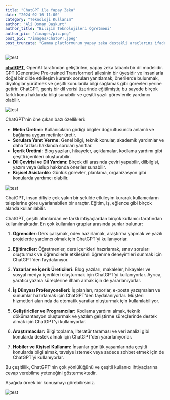 ```yaml
---
title: "ChatGPT ile Yapay Zeka"
date: "2024-02-16 11:00"
category: "Teknoloji Kullanım"
author: "Ali Osman Başkurt"
author_title: "Bilişim Teknolojileri Öğretmeni"
author_pic: "/images/pic.png"
post_pic: "/images/ChatGPT.jpeg"
post_truncate: "Gamma platformunun yapay zeka destekli araçlarını ifade eder. Bu yapay zeka, sunum, doküman ve içerik oluşturma sürecini daha hızlı ve verimli hale getirmek için kullanılır."
---
```


![test](/images/ChatGPT.jpeg)

**[chatGPT](https://chatgpt.com)**, OpenAI tarafından geliştirilen, yapay zeka tabanlı bir dil modelidir. GPT (Generative Pre-trained Transformer) ailesinin bir üyesidir ve insanlarla doğal bir dilde etkileşim kurarak soruları yanıtlamak, önerilerde bulunmak, diyaloglar yürütmek ve çeşitli konularda bilgi sağlamak gibi görevleri yerine getirir. ChatGPT, geniş bir dil verisi üzerinde eğitilmiştir, bu sayede birçok farklı konu hakkında bilgi sunabilir ve çeşitli yazılı görevlerde yardımcı olabilir.

![test](/images/chatgpt2.png)

ChatGPT'nin öne çıkan bazı özellikleri:

- **Metin Üretimi:** Kullanıcıların girdiği bilgiler doğrultusunda anlamlı ve bağlama uygun metinler üretir.
- **Sorulara Yanıt Verme:** Genel bilgi, teknik konular, akademik yardımlar ve daha fazlası hakkında soruları yanıtlar.
- **İçerik Üretimi:** Blog yazıları, hikayeler, açıklamalar, kodlama yardımı gibi çeşitli içerikleri oluşturabilir.
- **Dil Çevirisi ve Dil Yardımı:** Birçok dil arasında çeviri yapabilir, dilbilgisi, yazım veya üslup hakkında öneriler sunabilir.
- **Kişisel Asistanlık:** Günlük görevler, planlama, organizasyon gibi konularda yardımcı olabilir.

![test](/images/chatgpt3.png)

ChatGPT, insan diliyle çok yakın bir şekilde etkileşim kurarak kullanıcıların taleplerine göre uyarlanabilen bir araçtır. Eğitim, iş, eğlence gibi birçok alanda kullanılabilir.

ChatGPT, çeşitli alanlardan ve farklı ihtiyaçlardan birçok kullanıcı tarafından kullanılmaktadır. En çok kullanılan gruplar arasında şunlar bulunur:

1. **Öğrenciler:** Ders çalışmak, ödev hazırlamak, araştırma yapmak ve yazılı projelerde yardımcı olmak için ChatGPT'yi kullanıyorlar.

2. **Eğitimciler:** Öğretmenler, ders içerikleri hazırlamak, sınav soruları oluşturmak ve öğrencilerle etkileşimli öğrenme deneyimleri sunmak için ChatGPT'den faydalanıyor.

3. **Yazarlar ve İçerik Üreticileri:** Blog yazıları, makaleler, hikayeler ve sosyal medya içerikleri oluşturmak için ChatGPT’yi kullanıyorlar. Ayrıca, yaratıcı yazma süreçlerine ilham almak için de yararlanıyorlar.

4. **İş Dünyası Profesyonelleri:** İş planları, raporlar, e-posta yazışmaları ve sunumlar hazırlamak için ChatGPT’den faydalanıyorlar. Müşteri hizmetleri alanında da otomatik yanıtlar oluşturmak için kullanılabiliyor.

5. **Geliştiriciler ve Programcılar:** Kodlama yardımı almak, teknik dökümantasyon oluşturmak ve yazılım geliştirme süreçlerinde destek almak için ChatGPT'yi kullanıyorlar.

6. **Araştırmacılar:** Bilgi toplama, literatür taraması ve veri analizi gibi konularda destek almak için ChatGPT’den yararlanıyorlar.

7. **Hobiler ve Kişisel Kullanım:** İnsanlar günlük yaşamlarında çeşitli konularda bilgi almak, tavsiye istemek veya sadece sohbet etmek için de ChatGPT’yi kullanıyorlar.

Bu çeşitlilik, ChatGPT'nin çok yönlülüğünü ve çeşitli kullanıcı ihtiyaçlarına cevap verebilme yeteneğini göstermektedir.

Aşağıda örnek bir konuşmayı görebilirsiniz.

![test](/images/chatgpt4.png)
